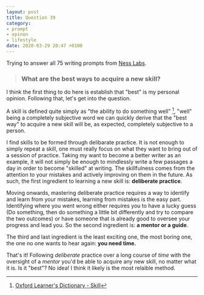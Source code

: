 ```yaml
---
layout: post
title: Question 39
category:
- prompt
- opinon
- lifestyle
date: 2020-03-29 20:47 +0100
---
```

Trying to answer all 75 writing prompts from [Ness Labs](https://nesslabs.com/writing-prompts).

> ### What are the best ways to acquire a new skill?

I think the first thing to do here is establish that "best" is my personal opinion. Following that, let's get into the question. 

A skill is defined quite simply as "the ability to do something well" [^1], "well" being a completely subjective word we can quickly derive that the "best way" to acquire a new skill will be, as expected, completely subjective to a person.

I find skills to be formed through delibarate practice. It is not enough to simply repeat a skill, one must really focus on what they want to bring out of a session of practice. Taking my want to become a better writer as an example, it will not simply be enough to mindlessly write a few passages a day in order to become "skilled" at writing. The skillfulness comes from the attention to your mistakes and actively improving on them in the future. As such, the first ingredient to learning a new skill is: **deliberate practice**.

Moving onwards, mastering deliberate practice requires a way to identify and learn from your mistakes, learning from mistakes is the easy part. Identifying where you went wrong either requires you to have a lucky guess (Do something, then do something a little bit differently and try to compare the two outcomes) or have someone that is already good to oversee your progress and lead you. So the second ingredient is: **a mentor or a guide**.

The third and last ingredient is the least exciting one, the most boring one, the one no one wants to hear again: **you need time.** 

That's it! Following _deliberate_ practice over a long course of _time_ with the oversight of a _mentor_ you'd be able to acquire any new skill, no matter what it is. Is it "best"? No idea! I think it likely is the most relaible method.

[^1]: [Oxford Learner's Dictionary - Skill](https://www.oxfordlearnersdictionaries.com/definition/english/skill?q=skill)